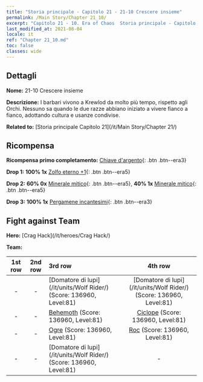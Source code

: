 ```yaml
---
title: "Storia principale - Capitolo 21 - 21-10 Crescere insieme"
permalink: /Main Story/Chapter 21_10/
excerpt: "Capitolo 21 - 10. Era of Chaos  Storia principale - Capitolo 21_10. 21-10 Crescere insieme"
last_modified_at: 2021-08-04
locale: it
ref: "Chapter 21_10.md"
toc: false
classes: wide
---
```


## Dettagli

 **Nome:** 21-10 Crescere insieme

 **Descrizione:** I barbari vivono a Krewlod da molto più tempo, rispetto agli Orchi. Nessuno sa quando le due razze abbiano iniziato a vivere fianco a fianco, adottando cultura e usanze condivise.

 **Related to:** [Storia principale Capitolo 21](/it/Main Story/Chapter 21/)

## Ricompensa

 **Ricompensa primo completamento:** [Chiave d'argento](/ItemsIT/con_693/){: .btn .btn--era3}

 **Drop 1:** **100% 1x** [Zolfo eterno +1](/ItemsIT/mat_71/){: .btn .btn--era5}

 **Drop 2:** **60% 0x** [Minerale mitico](/ItemsIT/mat_61/){: .btn .btn--era5}, **40% 1x** [Minerale mitico](/ItemsIT/mat_61/){: .btn .btn--era5}

 **Drop 3:** **100% 1x** [Pergamene incantesimi](/ItemsIT/con_694/){: .btn .btn--era3}


## Fight against Team
 **Hero:** [Crag Hack](/it/heroes/Crag Hack/)

 **Team:**


  | 1st row | 2nd row | 3rd row | 4th row |
  |:----:|:----:|:----|:----:|
  | - | - | [Domatore di lupi](/it/units/Wolf Rider/) (Score: 136960, Level:81)  | [Domatore di lupi](/it/units/Wolf Rider/) (Score: 136960, Level:81)  |
  | - | - | [Behemoth](/it/units/Behemoth/) (Score: 136960, Level:81)  | [Ciclope](/it/units/Cyclops/) (Score: 136960, Level:81)  |
  | - | - | [Ogre](/it/units/Ogre/) (Score: 136960, Level:81)  | [Roc](/it/units/Roc/) (Score: 136960, Level:81)  |
  | - | - | [Domatore di lupi](/it/units/Wolf Rider/) (Score: 136960, Level:81)  | - |


